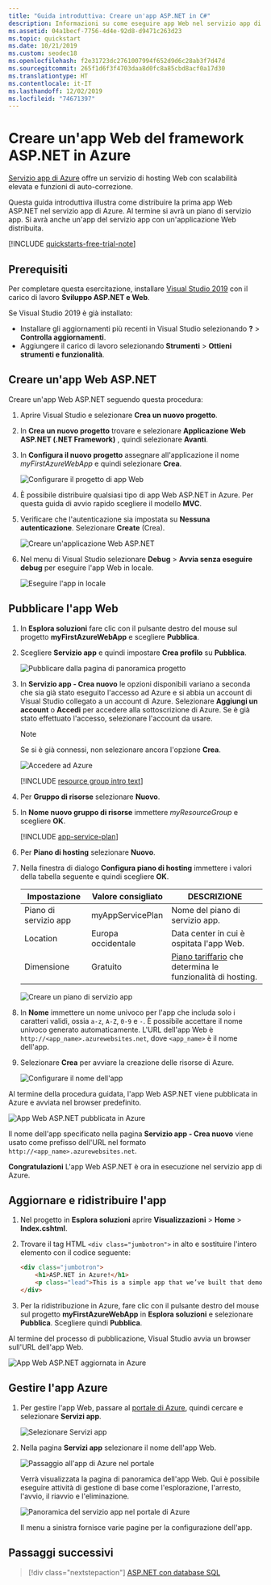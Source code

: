 ```yaml
---
title: "Guida introduttiva: Creare un'app ASP.NET in C#"
description: Informazioni su come eseguire app Web nel servizio app di Azure distribuendo il modello predefinito di app Web ASP.NET in C# di Visual Studio.
ms.assetid: 04a1becf-7756-4d4e-92d8-d9471c263d23
ms.topic: quickstart
ms.date: 10/21/2019
ms.custom: seodec18
ms.openlocfilehash: f2e31723dc2761007994f652d9d6c28ab3f7d47d
ms.sourcegitcommit: 265f1d6f3f4703daa8d0fc8a85cbd8acf0a17d30
ms.translationtype: HT
ms.contentlocale: it-IT
ms.lasthandoff: 12/02/2019
ms.locfileid: "74671397"
---
```

# <a name="create-an-aspnet-framework-web-app-in-azure"></a>Creare un'app Web del framework ASP.NET in Azure

[Servizio app di Azure](overview.md) offre un servizio di hosting Web con scalabilità elevata e funzioni di auto-correzione.

Questa guida introduttiva illustra come distribuire la prima app Web ASP.NET nel servizio app di Azure. Al termine si avrà un piano di servizio app. Si avrà anche un'app del servizio app con un'applicazione Web distribuita.

[!INCLUDE [quickstarts-free-trial-note](../../includes/quickstarts-free-trial-note.md)]

## <a name="prerequisites"></a>Prerequisiti

Per completare questa esercitazione, installare <a href="https://www.visualstudio.com/downloads/" target="_blank">Visual Studio 2019</a> con il carico di lavoro **Sviluppo ASP.NET e Web**.

Se Visual Studio 2019 è già installato:

- Installare gli aggiornamenti più recenti in Visual Studio selezionando **?**  > **Controlla aggiornamenti**.
- Aggiungere il carico di lavoro selezionando **Strumenti** > **Ottieni strumenti e funzionalità**.

## Creare un'app Web ASP.NET<a name="create-and-publish-the-web-app"></a>

Creare un'app Web ASP.NET seguendo questa procedura:

1. Aprire Visual Studio e selezionare **Crea un nuovo progetto**.

2. In **Crea un nuovo progetto** trovare e selezionare **Applicazione Web ASP.NET (.NET Framework)** , quindi selezionare **Avanti**.

3. In **Configura il nuovo progetto** assegnare all'applicazione il nome _myFirstAzureWebApp_ e quindi selezionare **Crea**.

   ![Configurare il progetto di app Web](./media/app-service-web-get-started-dotnet-framework/configure-web-app-project-framework.png)

4. È possibile distribuire qualsiasi tipo di app Web ASP.NET in Azure. Per questa guida di avvio rapido scegliere il modello **MVC**.

5. Verificare che l'autenticazione sia impostata su **Nessuna autenticazione**. Selezionare **Create** (Crea).

   ![Creare un'applicazione Web ASP.NET](./media/app-service-web-get-started-dotnet-framework/select-mvc-template-vs2019.png)

6. Nel menu di Visual Studio selezionare **Debug** > **Avvia senza eseguire debug** per eseguire l'app Web in locale.

   ![Eseguire l'app in locale](./media/app-service-web-get-started-dotnet-framework/local-web-app.png)

## Pubblicare l'app Web<a name="launch-the-publish-wizard"></a>

1. In **Esplora soluzioni** fare clic con il pulsante destro del mouse sul progetto **myFirstAzureWebApp** e scegliere **Pubblica**.

1. Scegliere **Servizio app** e quindi impostare **Crea profilo** su **Pubblica**.

   ![Pubblicare dalla pagina di panoramica progetto](./media/app-service-web-get-started-dotnet-framework/publish-app-framework-vs2019.png)

1. In **Servizio app - Crea nuovo** le opzioni disponibili variano a seconda che sia già stato eseguito l'accesso ad Azure e si abbia un account di Visual Studio collegato a un account di Azure. Selezionare **Aggiungi un account** o **Accedi** per accedere alla sottoscrizione di Azure. Se è già stato effettuato l'accesso, selezionare l'account da usare.

   > [!NOTE]
   > Se si è già connessi, non selezionare ancora l'opzione **Crea**.
   >
   >

   ![Accedere ad Azure](./media/app-service-web-get-started-dotnet-framework/sign-in-azure-framework-vs2019.png)

   [!INCLUDE [resource group intro text](../../includes/resource-group.md)]

1. Per **Gruppo di risorse** selezionare **Nuovo**.

1. In **Nome nuovo gruppo di risorse** immettere *myResourceGroup* e scegliere **OK**.

   [!INCLUDE [app-service-plan](../../includes/app-service-plan.md)]

1. Per **Piano di hosting** selezionare **Nuovo**.

1. Nella finestra di dialogo **Configura piano di hosting** immettere i valori della tabella seguente e quindi scegliere **OK**.

   | Impostazione | Valore consigliato | DESCRIZIONE |
   |-|-|-|
   |Piano di servizio app| myAppServicePlan | Nome del piano di servizio app. |
   | Location | Europa occidentale | Data center in cui è ospitata l'app Web. |
   | Dimensione | Gratuito | [Piano tariffario](https://azure.microsoft.com/pricing/details/app-service/?ref=microsoft.com&utm_source=microsoft.com&utm_medium=docs&utm_campaign=visualstudio) che determina le funzionalità di hosting. |

   ![Creare un piano di servizio app](./media/app-service-web-get-started-dotnet-framework/app-service-plan-framework-vs2019.png)

1. In **Nome** immettere un nome univoco per l'app che includa solo i caratteri validi, ossia `a-z`, `A-Z`, `0-9` e `-`. È possibile accettare il nome univoco generato automaticamente. L'URL dell'app Web è `http://<app_name>.azurewebsites.net`, dove `<app_name>` è il nome dell'app.

2. Selezionare **Crea** per avviare la creazione delle risorse di Azure.

   ![Configurare il nome dell'app](./media/app-service-web-get-started-dotnet-framework/web-app-name-framework-vs2019.png)

Al termine della procedura guidata, l'app Web ASP.NET viene pubblicata in Azure e avviata nel browser predefinito.

![App Web ASP.NET pubblicata in Azure](./media/app-service-web-get-started-dotnet-framework/published-azure-web-app.png)

Il nome dell'app specificato nella pagina **Servizio app - Crea nuovo** viene usato come prefisso dell'URL nel formato `http://<app_name>.azurewebsites.net`.

**Congratulazioni** L'app Web ASP.NET è ora in esecuzione nel servizio app di Azure.

## <a name="update-the-app-and-redeploy"></a>Aggiornare e ridistribuire l'app

1. Nel progetto in **Esplora soluzioni** aprire **Visualizzazioni** > **Home** > **Index.cshtml**.

1. Trovare il tag HTML `<div class="jumbotron">` in alto e sostituire l'intero elemento con il codice seguente:

   ```HTML
   <div class="jumbotron">
       <h1>ASP.NET in Azure!</h1>
       <p class="lead">This is a simple app that we’ve built that demonstrates how to deploy a .NET app to Azure App Service.</p>
   </div>
   ```

1. Per la ridistribuzione in Azure, fare clic con il pulsante destro del mouse sul progetto **myFirstAzureWebApp** in **Esplora soluzioni** e selezionare **Pubblica**. Scegliere quindi **Pubblica**.

Al termine del processo di pubblicazione, Visual Studio avvia un browser sull'URL dell'app Web.

![App Web ASP.NET aggiornata in Azure](./media/app-service-web-get-started-dotnet-framework/updated-azure-web-app.png)

## <a name="manage-the-azure-app"></a>Gestire l'app Azure

1. Per gestire l'app Web, passare al [portale di Azure](https://portal.azure.com), quindi cercare e selezionare **Servizi app**.

   ![Selezionare Servizi app](./media/app-service-web-get-started-dotnet-framework/app-services.png)

2. Nella pagina **Servizi app** selezionare il nome dell'app Web.

   ![Passaggio all'app di Azure nel portale](./media/app-service-web-get-started-dotnet-framework/access-portal-framework-vs2019.png)

   Verrà visualizzata la pagina di panoramica dell'app Web. Qui è possibile eseguire attività di gestione di base come l'esplorazione, l'arresto, l'avvio, il riavvio e l'eliminazione.

   ![Panoramica del servizio app nel portale di Azure](./media/app-service-web-get-started-dotnet-framework/web-app-general-framework-vs2019.png)

   Il menu a sinistra fornisce varie pagine per la configurazione dell'app.

## <a name="next-steps"></a>Passaggi successivi

> [!div class="nextstepaction"]
> [ASP.NET con database SQL](app-service-web-tutorial-dotnet-sqldatabase.md)
